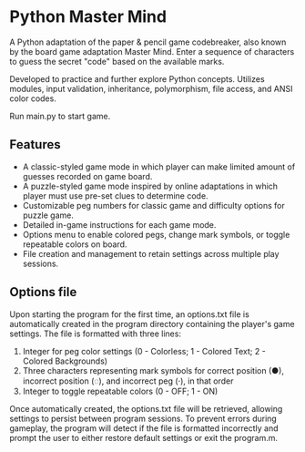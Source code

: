 # Python Master Mind

A Python adaptation of the paper & pencil game codebreaker, also known by the board game adaptation Master Mind. Enter a sequence of characters to guess the secret "code" based on the available marks.

Developed to practice and further explore Python concepts. Utilizes modules, input validation, inheritance, polymorphism, file access, and ANSI color codes.

Run main.py to start game.

## Features
* A classic-styled game mode in which player can make limited amount of guesses recorded on game board.
* A puzzle-styled game mode inspired by online adaptations in which player must use pre-set clues to determine code.
* Customizable peg numbers for classic game and difficulty options for puzzle game.
* Detailed in-game instructions for each game mode.
* Options menu to enable colored pegs, change mark symbols, or toggle repeatable colors on board.
* File creation and management to retain settings across multiple play sessions.

## Options file
Upon starting the program for the first time, an options.txt file is automatically created in the program directory containing the player's game settings. The file is formatted with three lines:
1. Integer for peg color settings (0 - Colorless; 1 - Colored Text; 2 - Colored Backgrounds)
2. Three characters representing mark symbols for correct position (●), incorrect position (◌), and incorrect peg (·), in that order
3. Integer to toggle repeatable colors (0 - OFF; 1 - ON)

Once automatically created, the options.txt file will be retrieved, allowing settings to persist between program sessions. To prevent errors during gameplay, the program will detect if the file is formatted incorrectly and prompt the user to either restore default settings or exit the program.m.
